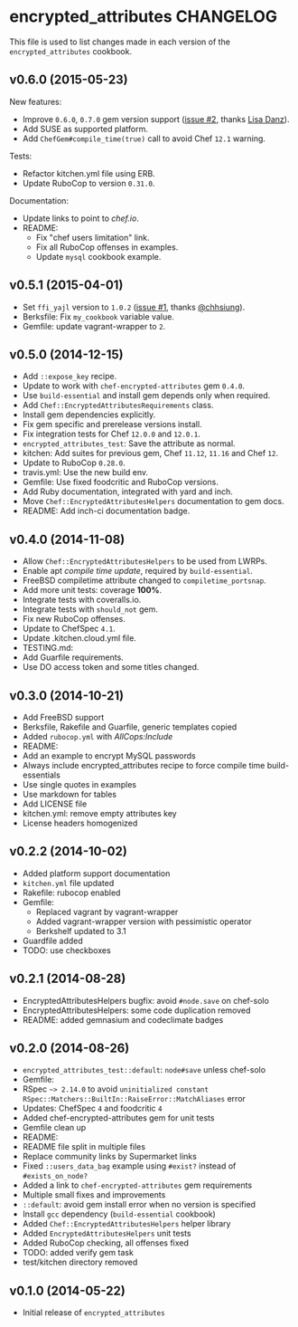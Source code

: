 encrypted_attributes CHANGELOG
==============================

This file is used to list changes made in each version of the `encrypted_attributes` cookbook.

## v0.6.0 (2015-05-23)

New features:

* Improve `0.6.0`, `0.7.0` gem version support ([issue #2](https://github.com/onddo/encrypted_attributes-cookbook/pull/2), thanks [Lisa Danz](https://github.com/ldanz)).
* Add SUSE as supported platform.
* Add `ChefGem#compile_time(true)` call to avoid Chef `12.1` warning.

Tests:

* Refactor kitchen.yml file using ERB.
* Update RuboCop to version `0.31.0`.

Documentation:

* Update links to point to *chef.io*.
* README:
  * Fix "chef users limitation" link.
  * Fix all RuboCop offenses in examples.
  * Update `mysql` cookbook example.

## v0.5.1 (2015-04-01)

* Set `ffi_yajl` version to `1.0.2` ([issue #1](https://github.com/onddo/encrypted_attributes-cookbook/pull/1), thanks [@chhsiung](https://github.com/chhsiung)).
* Berksfile: Fix `my_cookbook` variable value.
* Gemfile: update vagrant-wrapper to `2`.

## v0.5.0 (2014-12-15)

* Add `::expose_key` recipe.
* Update to work with `chef-encrypted-attributes` gem `0.4.0`.
 * Use `build-essential` and install gem depends only when required.
 * Add `Chef::EncryptedAttributesRequirements` class.
 * Install gem dependencies explicitly.
* Fix gem specific and prerelease versions install.
* Fix integration tests for Chef `12.0.0` and `12.0.1`.
* `encrypted_attributes_test`: Save the attribute as normal.
* kitchen: Add suites for previous gem, Chef `11.12`, `11.16` and Chef `12`.
* Update to RuboCop `0.28.0`.
* travis.yml: Use the new build env.
* Gemfile: Use fixed foodcritic and RuboCop versions.
* Add Ruby documentation, integrated with yard and inch.
 * Move `Chef::EncryptedAttributesHelpers` documentation to gem docs.
* README: Add inch-ci documentation badge.

## v0.4.0 (2014-11-08)

* Allow `Chef::EncryptedAttributesHelpers` to be used from LWRPs.
* Enable apt *compile time update*, required by `build-essential`.
* FreeBSD compiletime attribute changed to `compiletime_portsnap`.
* Add more unit tests: coverage **100%**.
* Integrate tests with coveralls.io.
* Integrate tests with `should_not` gem.
* Fix new RuboCop offenses.
* Update to ChefSpec `4.1`.
* Update .kitchen.cloud.yml file.
* TESTING.md:
 * Add Guarfile requirements.
 * Use DO access token and some titles changed.

## v0.3.0 (2014-10-21)

* Add FreeBSD support
* Berksfile, Rakefile and Guarfile, generic templates copied
* Added `rubocop.yml` with *AllCops:Include*
* README:
 * Add an example to encrypt MySQL passwords
 * Always include encrypted_attributes recipe to force compile time build-essentials
 * Use single quotes in examples
 * Use markdown for tables
* Add LICENSE file
* kitchen.yml: remove empty attributes key
* License headers homogenized

## v0.2.2 (2014-10-02)

* Added platform support documentation
* `kitchen.yml` file updated
* Rakefile: rubocop enabled
* Gemfile:
  * Replaced vagrant by vagrant-wrapper
  * Added vagrant-wrapper version with pessimistic operator
  * Berkshelf updated to 3.1
* Guardfile added
* TODO: use checkboxes

## v0.2.1 (2014-08-28)

* EncryptedAttributesHelpers bugfix: avoid `#node.save` on chef-solo
* EncryptedAttributesHelpers: some code duplication removed
* README: added gemnasium and codeclimate badges

## v0.2.0 (2014-08-26)

* `encrypted_attributes_test::default`: `node#save` unless chef-solo
* Gemfile:
 * RSpec `~> 2.14.0` to avoid `uninitialized constant RSpec::Matchers::BuiltIn::RaiseError::MatchAliases` error
 * Updates: ChefSpec `4` and foodcritic `4`
 * Added chef-encrypted-attributes gem for unit tests
 * Gemfile clean up
* README:
 * README file split in multiple files
 * Replace community links by Supermarket links
 * Fixed `::users_data_bag` example using `#exist?` instead of `#exists_on_node?`
 * Added a link to `chef-encrypted-attributes` gem requirements
 * Multiple small fixes and improvements
* `::default`: avoid gem install error when no version is specified
* Install `gcc` dependency (`build-essential` cookbook)
* Added `Chef::EncryptedAttributesHelpers` helper library
 * Added `EncryptedAttributesHelpers` unit tests
* Added RuboCop checking, all offenses fixed
* TODO: added verify gem task
* test/kitchen directory removed

## v0.1.0 (2014-05-22)

* Initial release of `encrypted_attributes`
